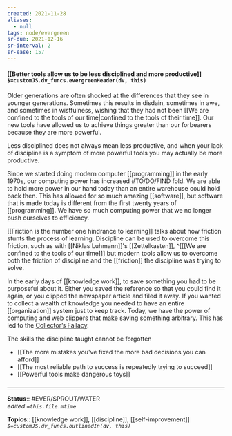 ```yaml
---
created: 2021-11-28 
aliases:
  - null
tags: node/evergreen
sr-due: 2021-12-16
sr-interval: 2
sr-ease: 157
---
```


#### [[Better tools allow us to be less disciplined and more productive]] `$=customJS.dv_funcs.evergreenHeader(dv, this)`

Older generations are often shocked at the differences that they see in younger generations. Sometimes this results in disdain, sometimes in awe, and sometimes in wistfulness, wishing that they had not been [[We are confined to the tools of our time|confined to the tools of their time]]. Our new tools have allowed us to achieve things greater than our forbearers because they are more powerful.

Less disciplined does not always mean less productive, and when your lack of discipline is a symptom of more powerful tools you may actually be more productive.

Since we started doing modern computer [[programming]] in the early 1970s, our computing power has increased #TO/DO/FIND fold. We are able to hold more power in our hand today than an entire warehouse could hold back then. This has allowed for so much amazing [[software]], but software that is made today is different from the first twenty years of [[programming]]. We have so much computing power that we no longer push ourselves to efficiency. 

[[Friction is the number one hindrance to learning]] talks about how friction stunts the process of learning. Discipline can be used to overcome this friction, such as with [[Niklas Luhmann]]'s [[Zettelkasten]],
^[[[We are confined to the tools of our time]]]
but modern tools allow us to overcome both the friction of discipline and the [[friction]] the discipline was trying to solve.

In the early days of [[knowledge work]], to save something you had to be purposeful about it. Either you saved the reference so that you could find it again, or you clipped the newspaper article and filed it away. If you wanted to collect a wealth of knowledge you needed to have an entire [[organization]] system just to keep track. Today, we have the power of computing and web clippers that make saving something arbitrary. This has led to the [Collector’s Fallacy](https://zettelkasten.de/posts/collectors-fallacy/). 

The skills the discipline taught cannot be forgotten
- [[The more mistakes you've fixed the more bad decisions you can afford]]
- [[The most reliable path to success is repeatedly trying to succeed]]
- [[Powerful tools make dangerous toys]]

### <hr class="footnote"/>

**Status**:: #EVER/SPROUT/WATER  
*edited `=this.file.mtime`*

**Topics**:: [[knowledge work]], [[discipline]], [[self-improvement]]
*`$=customJS.dv_funcs.outlinedIn(dv, this)`*
